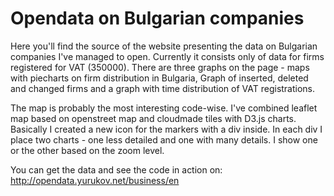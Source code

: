 Opendata on Bulgarian companies
=====================

Here you'll find the source of the website presenting the data on Bulgarian companies I've 
managed to open. Currently it consists only of data for firms registered for VAT (350000). 
There are three graphs on the page - maps with piecharts on firm distribution in Bulgaria,
Graph of inserted, deleted and changed firms and a graph with time distribution of VAT
registrations.

The map is probably the most interesting code-wise. I've combined leaflet map based on 
openstreet map and cloudmade tiles with D3.js charts. Basically I created a new icon for 
the markers with a div inside. In each div I place two charts - one less detailed and one 
with many details. I show one or the other based on the zoom level. 

You can get the data and see the code in action on:
http://opendata.yurukov.net/business/en

